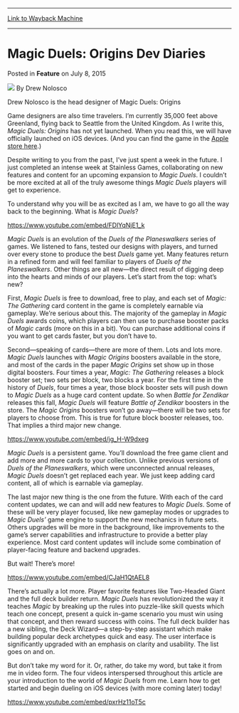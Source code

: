 
---
[Link to Wayback Machine](https://web.archive.org/web/20150708180531/http://magic.wizards.com/en/articles/archive/feature/magic-duels-origins-dev-diaries-2015-07-08)

[_metadata_:author]:- "Drew Nolosco"
[_metadata_:description]:- "The Head Developer  of Magic Duels: Origins shares tips to celebrate its release."
[_metadata_:generator]:- "Drupal 7 (http://drupal.org)"
[_metadata_:publish_date]:- "2015-07-08"
[_metadata_:title]:- "Magic Duels: Origins Dev Diaries"
[_metadata_:wayback_capture_timestamp]:- "2015-07-08 18:05:31+00:00"
[_metadata_:wayback_raw_url]:- "https://web.archive.org/web/20150708180531id_/http://magic.wizards.com/en/articles/archive/feature/magic-duels-origins-dev-diaries-2015-07-08"
[_metadata_:wayback_url]:- "http://magic.wizards.com/en/articles/archive/feature/magic-duels-origins-dev-diaries-2015-07-08"
---


Magic Duels: Origins Dev Diaries
================================



 Posted in **Feature**
 on July 8, 2015 






![](https://media.magic.wizards.com/styles/auth_small/public/images/person/authorpic_drew.jpg)
By Drew Nolosco




 Drew Nolosco is the head designer of Magic Duels: Origins 






Game designers are also time travelers. I’m currently 35,000 feet above Greenland, flying back to Seattle from the United Kingdom. As I write this, *Magic Duels: Origins* has not yet launched. When you read this, we will have officially launched on iOS devices. (And you can find the game in the [Apple store here](https://itunes.apple.com/gb/app/magic-duels/id881106329?mt=8).)


Despite writing to you from the past, I’ve just spent a week in the future. I just completed an intense week at Stainless Games, collaborating on new features and content for an upcoming expansion to *Magic Duels*. I couldn’t be more excited at all of the truly awesome things *Magic Duels* players will get to experience.


To understand why you will be as excited as I am, we have to go all the way back to the beginning. What is *Magic Duels*?


<https://www.youtube.com/embed/FDlYqNjE1_k>


*Magic Duels* is an evolution of the *Duels of the Planeswalkers* series of games. We listened to fans, tested our designs with players, and turned over every stone to produce the best *Duels* game yet. Many features return in a refined form and will feel familiar to players of *Duels of the Planeswalkers*. Other things are all new—the direct result of digging deep into the hearts and minds of our players. Let’s start from the top: what’s new?


First, *Magic Duels* is free to download, free to play, and each set of *Magic: The Gathering* card content in the game is completely earnable via gameplay. We’re serious about this. The majority of the gameplay in *Magic Duels* awards coins, which players can then use to purchase booster packs of *Magic c*ards (more on this in a bit). You can purchase additional coins if you want to get cards faster, but you don’t have to.


Second—speaking of cards—there are more of them. Lots and lots more. *Magic Duels* launches with *Magic Origins* boosters available in the store, and most of the cards in the paper *Magic Origins* set show up in those digital boosters. Four times a year, *Magic: The Gathering* releases a block booster set; two sets per block, two blocks a year. For the first time in the history of *Duels*, four times a year, those block booster sets will push down to *Magic Duels* as a huge card content update. So when *Battle for Zendikar* releases this fall, *Magic Duels* will feature *Battle of Zendikar* boosters in the store. The *Magic Origins* boosters won’t go away—there will be two sets for players to choose from. This is true for future block booster releases, too. That implies a third major new change.


<https://www.youtube.com/embed/jg_H-W9dxeg>


*Magic Duels* is a persistent game. You’ll download the free game client and add more and more cards to your collection. Unlike previous versions of *Duels of the Planeswalkers*, which were unconnected annual releases, *Magic Duels* doesn’t get replaced each year. We just keep adding card content, all of which is earnable via gameplay.


The last major new thing is the one from the future. With each of the card content updates, we can and will add new features to *Magic Duels*. Some of these will be very player focused, like new gameplay modes or upgrades to *Magic Duels’* game engine to support the new mechanics in future sets. Others upgrades will be more in the background, like improvements to the game’s server capabilities and infrastructure to provide a better play experience. Most card content updates will include some combination of player-facing feature and backend upgrades.


But wait! There’s more!


<https://www.youtube.com/embed/CJaH1QtAEL8>


There’s actually a lot more. Player favorite features like Two-Headed Giant and the full deck builder return. *Magic Duels* has revolutionized the way it teaches *Magic* by breaking up the rules into puzzle-like skill quests which teach one concept, present a quick in-game scenario you must win using that concept, and then reward success with coins. The full deck builder has a new sibling, the Deck Wizard—a step-by-step assistant which make building popular deck archetypes quick and easy. The user interface is significantly upgraded with an emphasis on clarity and usability. The list goes on and on.


But don’t take my word for it. Or, rather, do take my word, but take it from me in video form. The four videos interspersed throughout this article are your introduction to the world of *Magic Duels* from me. Learn how to get started and begin dueling on iOS devices (with more coming later) today!


<https://www.youtube.com/embed/pxrHz11oT5c>







